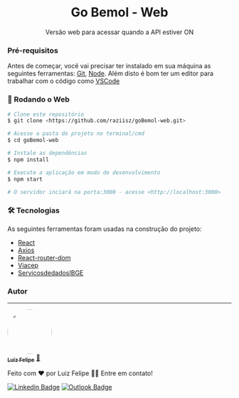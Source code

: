 <h1 align="center">Go Bemol - Web</h1>
<p align="center">Versão web para acessar quando a API estiver ON</p>

### Pré-requisitos

Antes de começar, você vai precisar ter instalado em sua máquina as seguintes ferramentas:
[Git](https://git-scm.com), [Node](https://nodejs.org/en/). 
Além disto é bom ter um editor para trabalhar com o código como [VSCode](https://code.visualstudio.com/)

### 🎲 Rodando o Web

```bash
# Clone este repositório
$ git clone <https://github.com/raziisz/goBemol-web.git>

# Acesse a pasta do projeto no terminal/cmd
$ cd goBemol-web

# Instale as dependências
$ npm install

# Execute a aplicação em modo de desenvolvimento
$ npm start

# O servidor inciará na porta:3000 - acesse <http://localhost:3000>
```

### 🛠 Tecnologias

As seguintes ferramentas foram usadas na construção do projeto:

- [React](https://pt-br.reactjs.org/)
- [Axios](https://github.com/axios/axios)
- [React-router-dom](https://reactrouter.com/web/guides/quick-start)
- [Viacep](https://viacep.com.br/)
- [ServicosdedadosIBGE](https://servicodados.ibge.gov.br/api/docs)

### Autor
---

<a href="http://raziisz.github.io/">
 <img style="border-radius: 50%;" src="https://avatars2.githubusercontent.com/u/42245201?s=460&u=ce3bae80de213ad246855873906246051fba4458&v=4" width="100px;" alt=""/>
 <br />
 <sub><b>Luiz Felipe</b></sub></a> <a href="http://raziisz.github.io/" title="Dev">🚀</a>


Feito com ❤️ por Luiz Felipe 👋🏽 Entre em contato!

[![Linkedin Badge](https://img.shields.io/badge/-Felipe-blue?style=flat-square&logo=Linkedin&logoColor=white&link=https://www.linkedin.com/in/luiz-felipe-libertino-a87840170/)](https://www.linkedin.com/in/luiz-felipe-libertino-a87840170/) 
[![Outlook Badge](https://img.shields.io/badge/-raziel_libertino@hotmail.com-c14438?style=flat-square&logo=Gmail&logoColor=white&link=mailto:raziel_libertino@hotmail.com)](mailto:raziel_libertino@hotmail.com)

